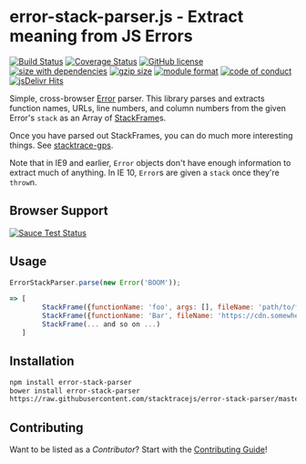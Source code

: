 error-stack-parser.js - Extract meaning from JS Errors
===============
[![Build Status](https://img.shields.io/travis/stacktracejs/error-stack-parser/master.svg?style=flat-square)](https://travis-ci.org/stacktracejs/error-stack-parser)
[![Coverage Status](https://img.shields.io/coveralls/stacktracejs/error-stack-parser.svg?style=flat-square)](https://coveralls.io/r/stacktracejs/error-stack-parser?branch=master)
[![GitHub license](https://img.shields.io/github/license/stacktracejs/error-stack-parser.svg?style=flat-square)](https://opensource.org/licenses/MIT)
[![size with dependencies](https://img.shields.io/badge/size-4.8k-green.svg?style=flat-square)](https://github.com/stacktracejs/error-stack-parser/releases)
[![gzip size](https://img.shields.io/badge/gzipped-1.8k-green.svg?style=flat-square)](https://github.com/stacktracejs/error-stack-parser/releases)
[![module format](https://img.shields.io/badge/module%20format-umd-lightgrey.svg?style=flat-square&colorB=ff69b4)](https://github.com/stacktracejs/error-stack-parser/releases)
[![code of conduct](https://img.shields.io/badge/code%20of-conduct-lightgrey.svg?style=flat-square&colorB=ff69b4)](http://todogroup.org/opencodeofconduct/#stacktrace.js/me@eriwen.com)
[![jsDelivr Hits](https://data.jsdelivr.com/v1/package/npm/error-stack-parser/badge)](https://www.jsdelivr.com/package/npm/error-stack-parser)

Simple, cross-browser [Error](https://developer.mozilla.org/en-US/docs/Web/JavaScript/Reference/Global_Objects/Error)
parser.
This library parses and extracts function names, URLs, line numbers, and column numbers from the given Error's `stack`
as
an Array of [StackFrame](http://git.io/stackframe)s.

Once you have parsed out StackFrames, you can do much more interesting things.
See [stacktrace-gps](http://git.io/stacktrace-gps).

Note that in IE9 and earlier, `Error` objects don't have enough information to extract much of anything. In IE
10, `Error`s
are given a `stack` once they're `throw`n.

## Browser Support

[![Sauce Test Status](https://saucelabs.com/browser-matrix/stacktracejs.svg)](https://saucelabs.com/u/stacktracejs)

## Usage

```js
ErrorStackParser.parse(new Error('BOOM'));

=> [
        StackFrame({functionName: 'foo', args: [], fileName: 'path/to/file.js', lineNumber: 35, columnNumber: 79, isNative: false, isEval: false}),
        StackFrame({functionName: 'Bar', fileName: 'https://cdn.somewherefast.com/utils.min.js', lineNumber: 1, columnNumber: 832, isNative: false, isEval: false, isConstructor: true}),
        StackFrame(... and so on ...)
   ]
```

## Installation

```bash
npm install error-stack-parser
bower install error-stack-parser
https://raw.githubusercontent.com/stacktracejs/error-stack-parser/master/dist/error-stack-parser.min.js
```

## Contributing

Want to be listed as a *Contributor*? Start with the [Contributing Guide](.github/CONTRIBUTING.md)!

